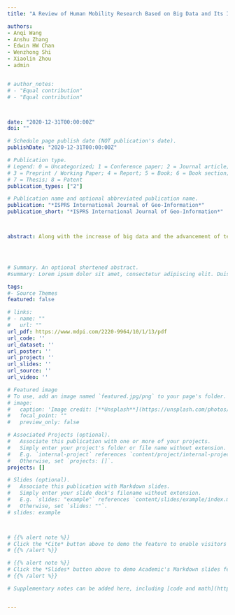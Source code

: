 ```yaml
---
title: "A Review of Human Mobility Research Based on Big Data and Its Implication for Smart City Development"

authors:
- Anqi Wang
- Anshu Zhang
- Edwin HW Chan
- Wenzhong Shi
- Xiaolin Zhou
- admin


# author_notes:
# - "Equal contribution"
# - "Equal contribution"



date: "2020-12-31T00:00:00Z"
doi: ""

# Schedule page publish date (NOT publication's date).
publishDate: "2020-12-31T00:00:00Z"

# Publication type.
# Legend: 0 = Uncategorized; 1 = Conference paper; 2 = Journal article;
# 3 = Preprint / Working Paper; 4 = Report; 5 = Book; 6 = Book section;
# 7 = Thesis; 8 = Patent
publication_types: ["2"]

# Publication name and optional abbreviated publication name.
publication: "*ISPRS International Journal of Geo-Information*"
publication_short: "*ISPRS International Journal of Geo-Information*"



abstract: Along with the increase of big data and the advancement of technologies, comprehensive data-driven knowledge of urban systems is becoming more attainable, yet the connection between big-data research and its application e.g., in smart city development, is not clearly articulated. Focusing on Human Mobility, one of the most frequently investigated applications of big data analytics, a framework for linking international academic research and city-level management policy was established and applied to the case of Hong Kong. Literature regarding human mobility research using big data are reviewed. These studies contribute to (1) discovering the spatial-temporal phenomenon, (2) identifying the difference in human behaviour or spatial attributes, (3) explaining the dynamic of mobility, and (4) applying to city management. Then, the application of the research to smart city development are scrutinised based on email queries to various governmental departments in Hong Kong. The identified challenges include data isolation, data unavailability, gaming between costs and quality of data, limited knowledge derived from rich data, as well as estrangement between public and private sectors. With further improvement in the practical value of data analytics and the utilization of data sourced from multiple sectors, paths to achieve smarter cities from policymaking perspectives are highlighted. over traditional empirical methods.




# Summary. An optional shortened abstract.
#summary: Lorem ipsum dolor sit amet, consectetur adipiscing elit. Duis posuere tellus ac convallis placerat. Proin tincidunt magna sed ex sollicitudin condimentum.

tags:
#- Source Themes
featured: false

# links:
# - name: ""
#   url: ""
url_pdf: https://www.mdpi.com/2220-9964/10/1/13/pdf
url_code: ''
url_dataset: ''
url_poster: ''
url_project: ''
url_slides: ''
url_source: ''
url_video: ''

# Featured image
# To use, add an image named `featured.jpg/png` to your page's folder. 
# image:
#   caption: 'Image credit: [**Unsplash**](https://unsplash.com/photos/jdD8gXaTZsc)'
#   focal_point: ""
#   preview_only: false

# Associated Projects (optional).
#   Associate this publication with one or more of your projects.
#   Simply enter your project's folder or file name without extension.
#   E.g. `internal-project` references `content/project/internal-project/index.md`.
#   Otherwise, set `projects: []`.
projects: []

# Slides (optional).
#   Associate this publication with Markdown slides.
#   Simply enter your slide deck's filename without extension.
#   E.g. `slides: "example"` references `content/slides/example/index.md`.
#   Otherwise, set `slides: ""`.
# slides: example



# {{% alert note %}}
# Click the *Cite* button above to demo the feature to enable visitors to import publication metadata into their reference management software.
# {{% /alert %}}

# {{% alert note %}}
# Click the *Slides* button above to demo Academic's Markdown slides feature.
# {{% /alert %}}

# Supplementary notes can be added here, including [code and math](https://sourcethemes.com/academic/docs/writing-markdown-latex/).


---
```



